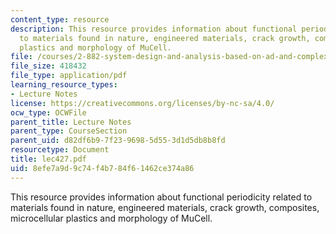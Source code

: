 ```yaml
---
content_type: resource
description: This resource provides information about functional periodicity related
  to materials found in nature, engineered materials, crack growth, composites, microcellular
  plastics and morphology of MuCell.
file: /courses/2-882-system-design-and-analysis-based-on-ad-and-complexity-theories-spring-2005/8efe7a9d9c74f4b784f61462ce374a86_lec427.pdf
file_size: 418432
file_type: application/pdf
learning_resource_types:
- Lecture Notes
license: https://creativecommons.org/licenses/by-nc-sa/4.0/
ocw_type: OCWFile
parent_title: Lecture Notes
parent_type: CourseSection
parent_uid: d82df6b9-7f23-9698-5d55-3d1d5db8b8fd
resourcetype: Document
title: lec427.pdf
uid: 8efe7a9d-9c74-f4b7-84f6-1462ce374a86
---
```

This resource provides information about functional periodicity related to materials found in nature, engineered materials, crack growth, composites, microcellular plastics and morphology of MuCell.